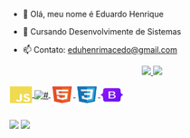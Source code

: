 - 👋 Olá, meu nome é Eduardo Henrique

- 👀 Cursando Desenvolvimente de Sistemas 
- 📫 Contato: eduhenrimacedo@gmail.com

<div align="center">
  <a href="https://github.com/EduardoHenrique-tech">
  <img height="165em" src="https://github-readme-stats.vercel.app/api?username=EduardoHenrique-tech&show_icons=true&theme=dracula&include_all_commits=true&count_private=true"/>
  <img height="165em" src="https://github-readme-stats.vercel.app/api/top-langs/?username=EduardoHenrique-tech&layout=compact&langs_count=7&theme=dracula"/>
</div>
  
  <div style="display: inline_block"><br>
  <img align="center" alt="#" height="30" width="40" src="https://raw.githubusercontent.com/devicons/devicon/master/icons/javascript/javascript-plain.svg">
    <img align="center" alt="#" height="30" width="40" src="https://raw.githubusercontent.com/devicons/devicon/master/icons/react/react.svg">
  <img align="center" alt="#" height="30" width="40" src="https://raw.githubusercontent.com/devicons/devicon/master/icons/html5/html5-original.svg">
  <img align="center" alt="#" height="30" width="40" src="https://raw.githubusercontent.com/devicons/devicon/master/icons/css3/css3-original.svg">
     <img align="center" alt="#" height="30" width="40" src="https://raw.githubusercontent.com/devicons/devicon/master/icons/bootstrap/bootstrap-original.svg">
</div>
  
  ##
  
  <div> 
  <a href="https://instagram.com/_e.lopesz" target="_blank"><img src="https://img.shields.io/badge/-Instagram-%23E4405F?style=for-the-badge&logo=instagram&logoColor=white" target="_blank"></a>
  <a href = "mailto:eduhenrimacedo@gmail.com"><img src="https://img.shields.io/badge/-Gmail-%23333?style=for-the-badge&logo=gmail&logoColor=white" target="_blank"></a>
 
</div>
